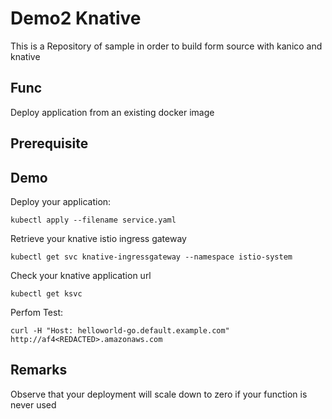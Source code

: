# Demo2 Knative

This is a Repository of sample in order to build form source with kanico and knative

## Func

Deploy application from an existing docker image

## Prerequisite

## Demo

Deploy your application:
```
kubectl apply --filename service.yaml
```

Retrieve your knative istio ingress gateway
```
kubectl get svc knative-ingressgateway --namespace istio-system
```

Check your knative application url
```
kubectl get ksvc
```

Perfom Test:
```
curl -H "Host: helloworld-go.default.example.com" http://af4<REDACTED>.amazonaws.com
```

## Remarks

Observe that your deployment will scale down to zero if your function is never used